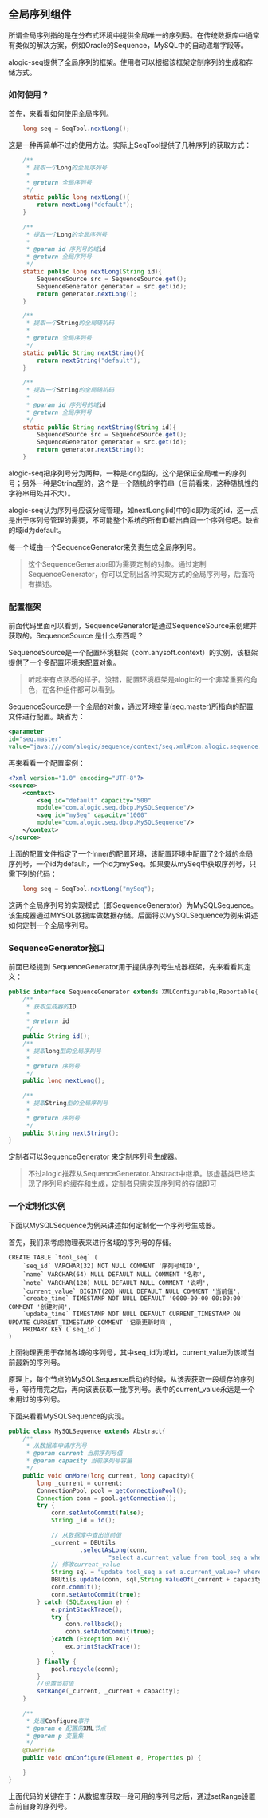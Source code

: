 ## 全局序列组件

所谓全局序列指的是在分布式环境中提供全局唯一的序列码。在传统数据库中通常有类似的解决方案，例如Oracle的Sequence，MySQL中的自动递增字段等。

alogic-seq提供了全局序列的框架。使用者可以根据该框架定制序列的生成和存储方式。

### 如何使用？

首先，来看看如何使用全局序列。

```java
	long seq = SeqTool.nextLong();
```

这是一种再简单不过的使用方法。实际上SeqTool提供了几种序列的获取方式：

```java
	/**
	 * 提取一个Long的全局序列号
	 * 
	 * @return 全局序列号
	 */
	static public long nextLong(){
		return nextLong("default");
	}	
	
	/**
	 * 提取一个Long的全局序列号
	 * 
	 * @param id 序列号的域id
	 * @return 全局序列号
	 */
	static public long nextLong(String id){
		SequenceSource src = SequenceSource.get();
		SequenceGenerator generator = src.get(id);
		return generator.nextLong();
	}

	/**
	 * 提取一个String的全局随机码
	 * 
	 * @return 全局序列号
	 */
	static public String nextString(){
		return nextString("default");
	}
	
	/**
	 * 提取一个String的全局随机码
	 * 
	 * @param id 序列号的域id
	 * @return 全局序列号
	 */
	static public String nextString(String id){
		SequenceSource src = SequenceSource.get();
		SequenceGenerator generator = src.get(id);
		return generator.nextString();
	}
```
alogic-seq把序列号分为两种，一种是long型的，这个是保证全局唯一的序列号；另外一种是String型的，这个是一个随机的字符串（目前看来，这种随机性的字符串用处并不大）。

alogic-seq认为序列号应该分域管理，如nextLong(id)中的id即为域的id，这一点是出于序列号管理的需要，不可能整个系统的所有ID都出自同一个序列号吧。缺省的域id为default。

每一个域由一个SequenceGenerator来负责生成全局序列号。

> 这个SequenceGenerator即为需要定制的对象。通过定制SequenceGenerator，你可以定制出各种实现方式的全局序列号，后面将有描述。

### 配置框架

前面代码里面可以看到，SequenceGenerator是通过SequenceSource来创建并获取的。SequenceSource 是什么东西呢？

SequenceSource是一个配置环境框架（com.anysoft.context）的实例，该框架提供了一个多配置环境来配置对象。

> 听起来有点熟悉的样子。没错，配置环境框架是alogic的一个非常重要的角色，在各种组件都可以看到。

SequenceSource是一个全局的对象，通过环境变量(seq.master)所指向的配置文件进行配置。缺省为：

```xml
<parameter 
id="seq.master" 
value="java:///com/alogic/sequence/context/seq.xml#com.alogic.sequence.context.SequenceSource"/>
```

再来看看一个配置案例：

```xml
<?xml version="1.0" encoding="UTF-8"?>
<source>
	<context>
		<seq id="default" capacity="500" 
		module="com.alogic.seq.dbcp.MySQLSequence"/>
		<seq id="mySeq" capacity="1000" 
		module="com.alogic.seq.dbcp.MySQLSequence"/>	
	</context>
</source>
```

上面的配置文件指定了一个Inner的配置环境，该配置环境中配置了2个域的全局序列号，一个id为default，一个id为mySeq。如果要从mySeq中获取序列号，只需下列的代码：
```java
	long seq = SeqTool.nextLong("mySeq");
```

这两个全局序列号的实现模式（即SequenceGenerator）为MySQLSequence。该生成器通过MYSQL数据库做数据存储。后面将以MySQLSequence为例来讲述如何定制一个全局序列号。

### SequenceGenerator接口

前面已经提到 SequenceGenerator用于提供序列号生成器框架，先来看看其定义：

```java
public interface SequenceGenerator extends XMLConfigurable,Reportable{
	/**
	 * 获取生成器的ID
	 * 
	 * @return id
	 */
	public String id();
	/**
	 * 提取long型的全局序列号
	 * 
	 * @return 序列号
	 */
	public long nextLong();
	
	/**
	 * 提取String型的全局序列号
	 * 
	 * @return 序列号
	 */
	public String nextString();
}
```
定制者可以SequenceGenerator 来定制序列号生成器。

> 不过alogic推荐从SequenceGenerator.Abstract中继承。该虚基类已经实现了序列号的缓存和生成，定制者只需实现序列号的存储即可

### 一个定制化实例
下面以MySQLSequence为例来讲述如何定制化一个序列号生成器。

首先，我们来考虑物理表来进行各域的序列号的存储。

```
CREATE TABLE `tool_seq` (
	`seq_id` VARCHAR(32) NOT NULL COMMENT '序列号域ID',
	`name` VARCHAR(64) NULL DEFAULT NULL COMMENT '名称',
	`note` VARCHAR(128) NULL DEFAULT NULL COMMENT '说明',
	`current_value` BIGINT(20) NULL DEFAULT NULL COMMENT '当前值',
	`create_time` TIMESTAMP NOT NULL DEFAULT '0000-00-00 00:00:00' COMMENT '创建时间',
	`update_time` TIMESTAMP NOT NULL DEFAULT CURRENT_TIMESTAMP ON UPDATE CURRENT_TIMESTAMP COMMENT '记录更新时间',
	PRIMARY KEY (`seq_id`)
)

```
上面物理表用于存储各域的序列号，其中seq_id为域id，current_value为该域当前最新的序列号。

原理上，每个节点的MySQLSequence启动的时候，从该表获取一段缓存的序列号，等待用完之后，再向该表获取一批序列号。表中的current_value永远是一个未用过的序列号。

下面来看看MySQLSequence的实现。

```java
public class MySQLSequence extends Abstract{
	/**
	 * 从数据库申请序列号
	 * @param current 当前序列号值
	 * @param capacity 当前序列号容量
	 */
	public void onMore(long current, long capacity){
		long _current = current;
		ConnectionPool pool = getConnectionPool();
		Connection conn = pool.getConnection();
		try {
			conn.setAutoCommit(false);
			String _id = id();
			
			// 从数据库中查出当前值
			_current = DBUtils
					.selectAsLong(conn,
							"select a.current_value from tool_seq a where a.seq_id=? for update",_id);
			// 修改current_value
			String sql = "update tool_seq a set a.current_value=? where a.seq_id=?";
			DBUtils.update(conn, sql,String.valueOf(_current + capacity),_id);
			conn.commit();
			conn.setAutoCommit(true);
		} catch (SQLException e) {
			e.printStackTrace();
			try {
				conn.rollback();
				conn.setAutoCommit(true);
			}catch (Exception ex){
				ex.printStackTrace();
			}
		} finally {
			pool.recycle(conn);
		}
		//设置当前值
		setRange(_current, _current + capacity);
	}
	
	/**
	 * 处理Configure事件
	 * @param e 配置的XML节点
	 * @param p 变量集
	 */
	@Override
	public void onConfigure(Element e, Properties p) {

	}
}
```
上面代码的关键在于：从数据库获取一段可用的序列号之后，通过setRange设置当前自身的序列号。